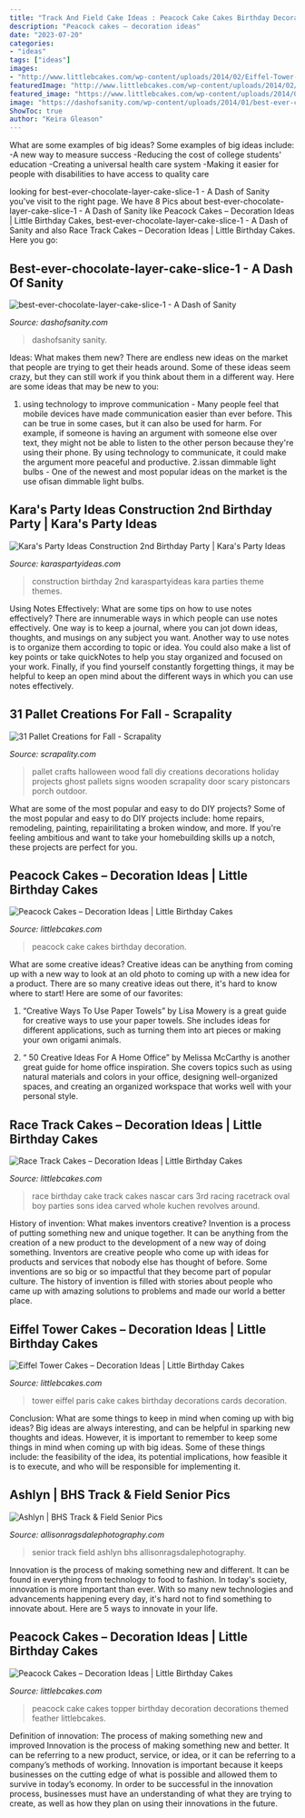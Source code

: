 ```yaml
---
title: "Track And Field Cake Ideas : Peacock Cake Cakes Birthday Decoration"
description: "Peacock cakes – decoration ideas"
date: "2023-07-20"
categories:
- "ideas"
tags: ["ideas"]
images:
- "http://www.littlebcakes.com/wp-content/uploads/2014/02/Eiffel-Tower-Cake-Decorations.jpg"
featuredImage: "http://www.littlebcakes.com/wp-content/uploads/2014/02/Race-Track-Cake.jpg"
featured_image: "https://www.littlebcakes.com/wp-content/uploads/2014/02/Peacock-Cake-Ideas.jpg"
image: "https://dashofsanity.com/wp-content/uploads/2014/01/best-ever-chocolate-layer-cake-slice-1-768x1129.jpg"
ShowToc: true
author: "Keira Gleason"
---
```



What are some examples of big ideas?
Some examples of big ideas include: 
-A new way to measure success 
-Reducing the cost of college students' education 
-Creating a universal health care system
-Making it easier for people with disabilities to have access to quality care

	

		
looking for best-ever-chocolate-layer-cake-slice-1 - A Dash of Sanity you've visit to the right page. We have 8 Pics about best-ever-chocolate-layer-cake-slice-1 - A Dash of Sanity like Peacock Cakes – Decoration Ideas | Little Birthday Cakes, best-ever-chocolate-layer-cake-slice-1 - A Dash of Sanity and also Race Track Cakes – Decoration Ideas | Little Birthday Cakes. Here you go:
		
    
## Best-ever-chocolate-layer-cake-slice-1 - A Dash Of Sanity

<img loading=lazy src="https://dashofsanity.com/wp-content/uploads/2014/01/best-ever-chocolate-layer-cake-slice-1-768x1129.jpg" onerror="this.onerror=null;this.src='https://tse4.mm.bing.net/th?id=OIP.YZh6Cxe-kCMvY8IgcTVdCAHaK4&amp;pid=15.1';" alt="best-ever-chocolate-layer-cake-slice-1 - A Dash of Sanity">

_Source: dashofsanity.com_

>dashofsanity sanity. 

	

Ideas: What makes them new?
There are endless new ideas on the market that people are trying to get their heads around. Some of these ideas seem crazy, but they can still work if you think about them in a different way. Here are some ideas that may be new to you: 
1. using technology to improve communication - Many people feel that mobile devices have made communication easier than ever before. This can be true in some cases, but it can also be used for harm. For example, if someone is having an argument with someone else over text, they might not be able to listen to the other person because they're using their phone. By using technology to communicate, it could make the argument more peaceful and productive. 
2.issan dimmable light bulbs - One of the newest and most popular ideas on the market is the use ofisan dimmable light bulbs.

    
## Kara&#039;s Party Ideas Construction 2nd Birthday Party | Kara&#039;s Party Ideas

<img loading=lazy src="http://karaspartyideas.com/wp-content/uploads/2017/11/Construction-2nd-Birthday-Party-via-Karas-Party-Ideas-KarasPartyIdeas.com2_.jpeg" onerror="this.onerror=null;this.src='https://tse3.mm.bing.net/th?id=OIP.2dRkp9_rFEMLq5WGyANTTgHaLH&amp;pid=15.1';" alt="Kara&#039;s Party Ideas Construction 2nd Birthday Party | Kara&#039;s Party Ideas">

_Source: karaspartyideas.com_

>construction birthday 2nd karaspartyideas kara parties theme themes. 

	

Using Notes Effectively: What are some tips on how to use notes effectively?
There are innumerable ways in which people can use notes effectively. One way is to keep a journal, where you can jot down ideas, thoughts, and musings on any subject you want. Another way to use notes is to organize them according to topic or idea. You could also make a list of key points or take quickNotes to help you stay organized and focused on your work. Finally, if you find yourself constantly forgetting things, it may be helpful to keep an open mind about the different ways in which you can use notes effectively.

    
## 31 Pallet Creations For Fall - Scrapality

<img loading=lazy src="https://s-media-cache-ak0.pinimg.com/564x/65/57/96/655796de7e91d70a507059ee03dc225e.jpg" onerror="this.onerror=null;this.src='https://tse2.mm.bing.net/th?id=OIP.OeBc6YkL9QmE77sON1WWAQHaLD&amp;pid=15.1';" alt="31 Pallet Creations for Fall - Scrapality">

_Source: scrapality.com_

>pallet crafts halloween wood fall diy creations decorations holiday projects ghost pallets signs wooden scrapality door scary pistoncars porch outdoor. 

	

What are some of the most popular and easy to do DIY projects?
Some of the most popular and easy to do DIY projects include: home repairs, remodeling, painting, repairilitating a broken window, and more. If you're feeling ambitious and want to take your homebuilding skills up a notch, these projects are perfect for you.

    
## Peacock Cakes – Decoration Ideas | Little Birthday Cakes

<img loading=lazy src="https://www.littlebcakes.com/wp-content/uploads/2014/02/Peacock-Cake-Ideas.jpg" onerror="this.onerror=null;this.src='https://tse1.mm.bing.net/th?id=OIP.gVBzUWngRB1_0sMhLdhksAHaK6&amp;pid=15.1';" alt="Peacock Cakes – Decoration Ideas | Little Birthday Cakes">

_Source: littlebcakes.com_

>peacock cake cakes birthday decoration. 

	

What are some creative ideas?
Creative ideas can be anything from coming up with a new way to look at an old photo to coming up with a new idea for a product. There are so many creative ideas out there, it's hard to know where to start! Here are some of our favorites: 
1. “Creative Ways To Use Paper Towels” by Lisa Mowery is a great guide for creative ways to use your paper towels. She includes ideas for different applications, such as turning them into art pieces or making your own origami animals.

2. “ 50 Creative Ideas For A Home Office” by Melissa McCarthy is another great guide for home office inspiration. She covers topics such as using natural materials and colors in your office, designing well-organized spaces, and creating an organized workspace that works well with your personal style.


    
## Race Track Cakes – Decoration Ideas | Little Birthday Cakes

<img loading=lazy src="http://www.littlebcakes.com/wp-content/uploads/2014/02/Race-Track-Cake.jpg" onerror="this.onerror=null;this.src='https://tse4.mm.bing.net/th?id=OIP.0QoHcFu92lDLmfC7oD0BkAHaFj&amp;pid=15.1';" alt="Race Track Cakes – Decoration Ideas | Little Birthday Cakes">

_Source: littlebcakes.com_

>race birthday cake track cakes nascar cars 3rd racing racetrack oval boy parties sons idea carved whole kuchen revolves around. 

	

History of invention: What makes inventors creative?
Invention is a process of putting something new and unique together. It can be anything from the creation of a new product to the development of a new way of doing something. Inventors are creative people who come up with ideas for products and services that nobody else has thought of before. Some inventions are so big or so impactful that they become part of popular culture. The history of invention is filled with stories about people who came up with amazing solutions to problems and made our world a better place.

    
## Eiffel Tower Cakes – Decoration Ideas | Little Birthday Cakes

<img loading=lazy src="http://www.littlebcakes.com/wp-content/uploads/2014/02/Eiffel-Tower-Cake-Decorations.jpg" onerror="this.onerror=null;this.src='https://tse4.mm.bing.net/th?id=OIP.WGS2iKcb6UZn6FwCWlbgtgHaLT&amp;pid=15.1';" alt="Eiffel Tower Cakes – Decoration Ideas | Little Birthday Cakes">

_Source: littlebcakes.com_

>tower eiffel paris cake cakes birthday decorations cards decoration. 

	

Conclusion: What are some things to keep in mind when coming up with big ideas?
Big ideas are always interesting, and can be helpful in sparking new thoughts and ideas. However, it is important to remember to keep some things in mind when coming up with big ideas. Some of these things include: the feasibility of the idea, its potential implications, how feasible it is to execute, and who will be responsible for implementing it.

    
## Ashlyn | BHS Track &amp; Field Senior Pics

<img loading=lazy src="http://allisonragsdalephotography.com/wp-content/uploads/2013/08/allisonragsdalephotography-1212.jpg" onerror="this.onerror=null;this.src='https://tse2.mm.bing.net/th?id=OIP.il0gO4UNEB4iiakHicX0UwHaE7&amp;pid=15.1';" alt="Ashlyn | BHS Track &amp; Field Senior Pics">

_Source: allisonragsdalephotography.com_

>senior track field ashlyn bhs allisonragsdalephotography. 

	

Innovation is the process of making something new and different. It can be found in everything from technology to food to fashion. In today's society, innovation is more important than ever. With so many new technologies and advancements happening every day, it's hard not to find something to innovate about. Here are 5 ways to innovate in your life.

    
## Peacock Cakes – Decoration Ideas | Little Birthday Cakes

<img loading=lazy src="http://www.littlebcakes.com/wp-content/uploads/2014/02/Peacock-Cake-Topper.jpg" onerror="this.onerror=null;this.src='https://tse4.mm.bing.net/th?id=OIP.4HHUld732e0hj9kP476OMgHaJn&amp;pid=15.1';" alt="Peacock Cakes – Decoration Ideas | Little Birthday Cakes">

_Source: littlebcakes.com_

>peacock cake cakes topper birthday decoration decorations themed feather littlebcakes. 

	

Definition of innovation: The process of making something new and improved
Innovation is the process of making something new and better. It can be referring to a new product, service, or idea, or it can be referring to a company’s methods of working. Innovation is important because it keeps businesses on the cutting edge of what is possible and allowed them to survive in today’s economy. In order to be successful in the innovation process, businesses must have an understanding of what they are trying to create, as well as how they plan on using their innovations in the future.

